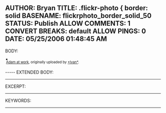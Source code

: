 AUTHOR: Bryan
TITLE: .flickr-photo { border: solid
BASENAME: flickrphoto_border_solid_50
STATUS: Publish
ALLOW COMMENTS: 1
CONVERT BREAKS: __default__
ALLOW PINGS: 0
DATE: 05/25/2006 01:48:45 AM
-----
BODY:
<style type="text/css">
.flickr-photo { border: solid 2px #000000; }
.flickr-yourcomment { }
.flickr-frame { text-align: left; padding: 3px; }
.flickr-caption { font-size: 0.8em; margin-top: 0px; }
</style>

<div class="flickr-frame">
	<a href="http://www.flickr.com/photos/roquentin/147054389/" title="photo sharing"><img src="http://static.flickr.com/47/147054389_228c22d3d2.jpg" class="flickr-photo" alt="" /></a>
<br />
	<span class="flickr-caption"><a href="http://www.flickr.com/photos/roquentin/147054389/">Adam at work</a>, originally uploaded by <a href="http://www.flickr.com/people/roquentin/">*Ivan*</a>.</span>
</div>
				
<p class="flickr-yourcomment">
	
</p>
-----
EXTENDED BODY:

-----
EXCERPT:

-----
KEYWORDS:

-----


